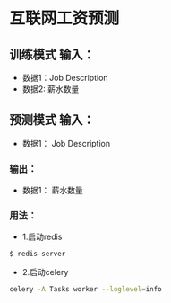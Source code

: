 # 互联网工资预测


## 训练模式 输入：
* 数据1：Job Description
* 数据2: 薪水数量

## 预测模式 输入：
* 数据1： Job Description
### 输出：
* 数据1： 薪水数量

### 用法：
* 1.启动redis
```bash
$ redis-server
```
* 2.启动celery
```bash
celery -A Tasks worker --loglevel=info
```
